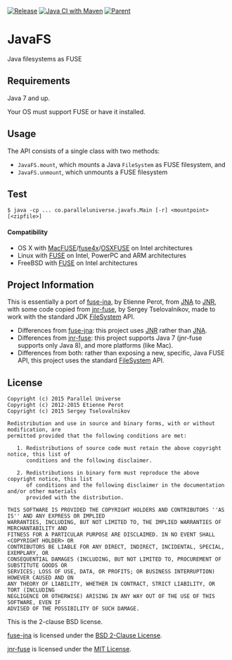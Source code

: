[![Release](https://jitpack.io/v/umjammer/javafs.svg)](https://jitpack.io/#umjammer/javafs)  [![Java CI with Maven](https://github.com/umjammer/javafs/workflows/Java%20CI%20with%20Maven/badge.svg)](https://github.com/umjammer/javafs/actions) [![Parent](https://img.shields.io/badge/Parent-vavi--apps--fuse-pink)](https://github.com/umjammer/vavi-apps-fuse)


# JavaFS

Java filesystems as FUSE

## Requirements

Java 7 and up.

Your OS must support FUSE or have it installed.

## Usage

The API consists of a single class with two methods: 

 * `JavaFS.mount`, which mounts a Java `FileSystem` as FUSE filesystem, and
 * `JavaFS.unmount`, which unmounts a FUSE filesystem

## Test

```
$ java -cp ... co.paralleluniverse.javafs.Main [-r] <mountpoint> [<zipfile>]
```

#### Compatibility

* OS X with [MacFUSE]/[fuse4x]/[OSXFUSE] on Intel architectures
* Linux with [FUSE][Linux-Fuse] on Intel, PowerPC and ARM architectures
* FreeBSD with [FUSE][FreeBSD-Fuse] on Intel architectures

## Project Information

This is essentially a port of [fuse-jna], by Etienne Perot, from [JNA] to [JNR],
with some code copied from [jnr-fuse], by Sergey Tselovalnikov, made to work with the standard JDK [FileSystem] API.

* Differences from [fuse-jna]: this project uses [JNR] rather than [JNA].
* Differences from [jnr-fuse]: this project supports Java 7 (jnr-fuse supports only Java 8), and more platforms (like Mac).
* Differences from both: rather than exposing a new, specific, Java FUSE API, this project uses the standard [FileSystem] API.

## License

```
Copyright (c) 2015 Parallel Universe
Copyright (c) 2012-2015 Etienne Perot
Copyright (c) 2015 Sergey Tselovalnikov

Redistribution and use in source and binary forms, with or without modification, are
permitted provided that the following conditions are met:

   1. Redistributions of source code must retain the above copyright notice, this list of
      conditions and the following disclaimer.

   2. Redistributions in binary form must reproduce the above copyright notice, this list
      of conditions and the following disclaimer in the documentation and/or other materials
      provided with the distribution.

THIS SOFTWARE IS PROVIDED THE COPYRIGHT HOLDERS AND CONTRIBUTORS ''AS IS'' AND ANY EXPRESS OR IMPLIED
WARRANTIES, INCLUDING, BUT NOT LIMITED TO, THE IMPLIED WARRANTIES OF MERCHANTABILITY AND
FITNESS FOR A PARTICULAR PURPOSE ARE DISCLAIMED. IN NO EVENT SHALL <COPYRIGHT HOLDER> OR
CONTRIBUTORS BE LIABLE FOR ANY DIRECT, INDIRECT, INCIDENTAL, SPECIAL, EXEMPLARY, OR
CONSEQUENTIAL DAMAGES (INCLUDING, BUT NOT LIMITED TO, PROCUREMENT OF SUBSTITUTE GOODS OR
SERVICES; LOSS OF USE, DATA, OR PROFITS; OR BUSINESS INTERRUPTION) HOWEVER CAUSED AND ON
ANY THEORY OF LIABILITY, WHETHER IN CONTRACT, STRICT LIABILITY, OR TORT (INCLUDING
NEGLIGENCE OR OTHERWISE) ARISING IN ANY WAY OUT OF THE USE OF THIS SOFTWARE, EVEN IF
ADVISED OF THE POSSIBILITY OF SUCH DAMAGE.
```

This is the 2-clause BSD license.

[fuse-jna] is licensed under the [BSD 2-Clause License].

[jnr-fuse] is licensed under the [MIT License].


[fuse-jna]: https://github.com/EtiennePerot/fuse-jna
[jnr-fuse]: https://github.com/SerCeMan/jnr-fuse
[FileSystem]: http://docs.oracle.com/javase/7/docs/api/java/nio/file/FileSystems.html
[JNA]: https://github.com/java-native-access/jna
[JNR]: https://github.com/jnr
[MacFUSE]: http://code.google.com/p/macfuse/
[fuse4x]: http://fuse4x.org/
[OSXFUSE]: http://osxfuse.github.com/
[Linux-FUSE]: http://fuse.sourceforge.net/
[FreeBSD-FUSE]: http://wiki.freebsd.org/FuseFilesystem
[BSD 2-Clause License]: http://www.opensource.org/licenses/bsd-license
[MIT License]: http://opensource.org/licenses/MIT
